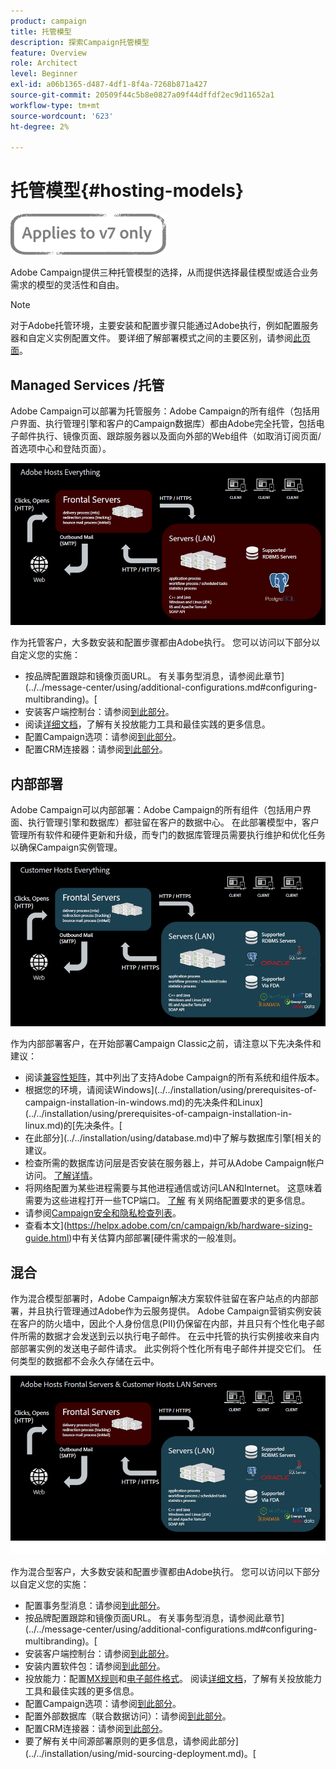 ```yaml
---
product: campaign
title: 托管模型
description: 探索Campaign托管模型
feature: Overview
role: Architect
level: Beginner
exl-id: a06b1365-d487-4df1-8f4a-7268b871a427
source-git-commit: 20509f44c5b8e0827a09f44dffdf2ec9d11652a1
workflow-type: tm+mt
source-wordcount: '623'
ht-degree: 2%

---
```


# 托管模型{#hosting-models}

![](../../assets/v7-only.svg)

Adobe Campaign提供三种托管模型的选择，从而提供选择最佳模型或适合业务需求的模型的灵活性和自由。

>[!NOTE]
>
>对于Adobe托管环境，主要安装和配置步骤只能通过Adobe执行，例如配置服务器和自定义实例配置文件。 要详细了解部署模式之间的主要区别，请参阅[此页面](../../installation/using/capability-matrix.md)。

## Managed Services /托管

Adobe Campaign可以部署为托管服务：Adobe Campaign的所有组件（包括用户界面、执行管理引擎和客户的Campaign数据库）都由Adobe完全托管，包括电子邮件执行、镜像页面、跟踪服务器以及面向外部的Web组件（如取消订阅页面/首选项中心和登陆页面）。

![](assets/deployment_hosted.png)

作为托管客户，大多数安装和配置步骤都由Adobe执行。 您可以访问以下部分以自定义您的实施：

* 按品牌配置跟踪和镜像页面URL。 有关事务型消息，请参阅此章节](../../message-center/using/additional-configurations.md#configuring-multibranding)。[
* 安装客户端控制台：请参阅[到此部分](../../installation/using/installing-the-client-console.md)。
* 阅读[详细文档](../../delivery/using/about-deliverability.md)，了解有关投放能力工具和最佳实践的更多信息。
* 配置Campaign选项：请参阅[到此部分](../../installation/using/configuring-campaign-options.md)。
* 配置CRM连接器：请参阅[到此部分](../../platform/using/crm-connectors.md)。

## 内部部署

Adobe Campaign可以内部部署：Adobe Campaign的所有组件（包括用户界面、执行管理引擎和数据库）都驻留在客户的数据中心。 在此部署模型中，客户管理所有软件和硬件更新和升级，而专门的数据库管理员需要执行维护和优化任务以确保Campaign实例管理。

![](assets/deployment_onpremise.png)

作为内部部署客户，在开始部署Campaign Classic之前，请注意以下先决条件和建议：

* 阅读[兼容性矩阵](../../rn/using/compatibility-matrix.md)，其中列出了支持Adobe Campaign的所有系统和组件版本。
* 根据您的环境，请阅读Windows](../../installation/using/prerequisites-of-campaign-installation-in-windows.md)的先决条件和Linux](../../installation/using/prerequisites-of-campaign-installation-in-linux.md)的[先决条件。[
* 在此部分](../../installation/using/database.md)中了解与数据库引擎[相关的建议。
* 检查所需的数据库访问层是否安装在服务器上，并可从Adobe Campaign帐户访问。 [了解详情](../../installation/using/application-server.md)。
* 将网络配置为某些进程需要与其他进程通信或访问LAN和Internet。 这意味着需要为这些进程打开一些TCP端口。 [了解](../../installation/using/network-configuration.md) 有关网络配置要求的更多信息。
* 请参阅[Campaign安全和隐私检查列表](https://helpx.adobe.com/cn/campaign/kb/acc-security.html)。
* 查看本文](https://helpx.adobe.com/cn/campaign/kb/hardware-sizing-guide.html)中有关估算内部部署[硬件需求的一般准则。

## 混合

作为混合模型部署时，Adobe Campaign解决方案软件驻留在客户站点的内部部署，并且执行管理通过Adobe作为云服务提供。 Adobe Campaign营销实例安装在客户的防火墙中，因此个人身份信息(PII)仍保留在内部，并且只有个性化电子邮件所需的数据才会发送到云以执行电子邮件。 在云中托管的执行实例接收来自内部部署实例的发送电子邮件请求。 此实例将个性化所有电子邮件并提交它们。 任何类型的数据都不会永久存储在云中。

![](assets/deployment_hybrid.png)

作为混合型客户，大多数安装和配置步骤都由Adobe执行。 您可以访问以下部分以自定义您的实施：

* 配置事务型消息：请参阅[到此部分](../../message-center/using/transactional-messaging-architecture.md)。
* 按品牌配置跟踪和镜像页面URL。 有关事务型消息，请参阅此章节](../../message-center/using/additional-configurations.md#configuring-multibranding)。[
* 安装客户端控制台：请参阅[到此部分](../../installation/using/installing-the-client-console.md)。
* 安装内置软件包：请参阅[到此部分](../../installation/using/installing-campaign-standard-packages.md)。
* 投放能力：配置[MX规则](../../installation/using/email-deliverability.md#mx-configuration)和[电子邮件格式](../../installation/using/email-deliverability.md#managing-email-formats)。 阅读[详细文档](../../delivery/using/about-deliverability.md)，了解有关投放能力工具和最佳实践的更多信息。
* 配置Campaign选项：请参阅[到此部分](../../installation/using/configuring-campaign-options.md)。
* 配置外部数据库（联合数据访问）：请参阅[到此部分](../../installation/using/about-fda.md)。
* 配置CRM连接器：请参阅[到此部分](../../platform/using/crm-connectors.md)。
* 要了解有关中间源部署原则的更多信息，请参阅此部分](../../installation/using/mid-sourcing-deployment.md)。[
